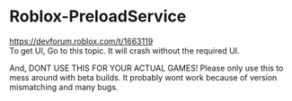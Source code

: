 # Roblox-PreloadService
https://devforum.roblox.com/t/1663119   
To get UI, Go to this topic. It will crash without the required UI.

And, DONT USE THIS FOR YOUR ACTUAL GAMES!
Please only use this to mess around with beta builds. It probably wont work because of version mismatching and many bugs.
